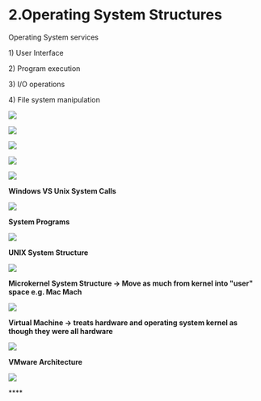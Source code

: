 # 2.Operating System Structures

Operating System services 

1\) User Interface

2\) Program execution

3\) I/O operations

4\) File system manipulation 

![](../.gitbook/assets/image%20%2826%29.png)

![](../.gitbook/assets/image%20%2866%29.png)





![](../.gitbook/assets/image%20%2810%29.png)

![](../.gitbook/assets/image%20%2876%29.png)

![](../.gitbook/assets/image%20%2853%29.png)

**Windows VS Unix System Calls** 

![](../.gitbook/assets/image%20%287%29.png)



**System Programs**

![](../.gitbook/assets/image%20%28135%29.png)

**UNIX System Structure**

![](../.gitbook/assets/image%20%2829%29.png)

**Microkernel System Structure -&gt; Move as much from kernel into "user" space e.g. Mac Mach**

![](../.gitbook/assets/image%20%2830%29.png)

**Virtual Machine -&gt; treats hardware and operating system kernel as though they were all hardware**

![](../.gitbook/assets/image%20%28129%29.png)

**VMware Architecture** 

![](../.gitbook/assets/image%20%2847%29.png)

\*\*\*\*

